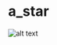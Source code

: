 # a_star

![alt text](https://github.com/mohammad-ezzo/A-Star-Algorithm-FLutter/blob/main/screenshots/screen.gif?raw=true)

